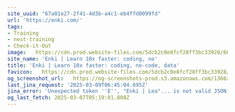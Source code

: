 ```yaml
---
site_uuid: "67a01e27-2f41-4d3b-a4c1-eb4ffd0099fd"
url: 'https://enki.com/'
tags:
- Training
- nest-training
- Check-it-Out
image:   https://cdn.prod.website-files.com/5dcb2c0e8fcf28ff3bc33928/66c4738dc3de6308d4300123_open%20graph%20thumbnai.png
site_name: 'Enki | Learn 10x faster: coding, no'
title: 'Enki | Learn 10x faster: coding, no-code, data'
favicon:   https://cdn.prod.website-files.com/5dcb2c0e8fcf28ff3bc33928/5ecd52ec143c3c6bedcb6b6b_favicon_enki.png
og_screenshot_url:   https://og-screenshots-prod.s3.amazonaws.com/1366x768/80/false/db8cb96c962064c21a80d86a56c3eae1f874be4c97b9206138e3663c03b9f209.jpeg
last_jina_request: '2025-03-09T06:45:04.695Z'
jina_error: 'Unexpected token ''E'', "Enki | Lea"... is not valid JSON'
og_last_fetch: 2025-03-07T05:19:01.808Z
---
```


